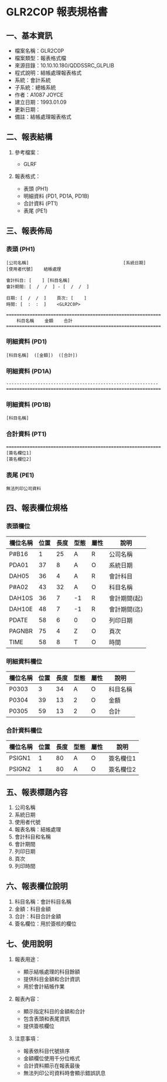 # GLR2C0P 報表規格書

## 一、基本資訊
- 檔案名稱：GLR2C0P
- 檔案類型：報表格式檔
- 來源目錄：10.10.10.180/QDDSSRC_GLPLIB
- 程式說明：結帳處理報表格式
- 系統：會計系統
- 子系統：總帳系統
- 作者：A1087 JOYCE
- 建立日期：1993.01.09
- 更新日期：
- 備註：結帳處理報表格式

## 二、報表結構
1. 參考檔案：
   - GLRF

2. 報表格式：
   - 表頭 (PH1)
   - 明細資料 (PD1, PD1A, PD1B)
   - 合計資料 (PT1)
   - 表尾 (PE1)

## 三、報表佈局

### 表頭 (PH1)
```
[公司名稱]                                    [系統日期]
[使用者代號]    結帳處理

會計科目: [    ] [科目名稱]
會計期間: [  /  /  ] - [  /  /  ]

日期: [  /  /  ]    頁次: [    ]
時間: [  :  :  ]    <GLR2C0P>

===========================================================
    科目名稱    金額    合計
===========================================================
```

### 明細資料 (PD1)
```
[科目名稱]  ([金額])  ([合計])
```

### 明細資料 (PD1A)
```
----------------------------------------------------------
===========================================================
```

### 明細資料 (PD1B)
```
[科目名稱]
```

### 合計資料 (PT1)
```
===========================================================
[簽名欄位1]
[簽名欄位2]
```

### 表尾 (PE1)
```
無法列印公司資料
```

## 四、報表欄位規格

### 表頭欄位
| 欄位名稱 | 位置 | 長度 | 型態 | 屬性 | 說明 |
|---------|------|------|------|------|------|
| P#B16 | 1 | 25 | A | R | 公司名稱 |
| PDA01 | 37 | 8 | A | O | 系統日期 |
| DAH05 | 36 | 4 | A | R | 會計科目 |
| P#A02 | 43 | 32 | A | O | 科目名稱 |
| DAH10S | 36 | 7 | -1 | R | 會計期間(起) |
| DAH10E | 48 | 7 | -1 | R | 會計期間(迄) |
| PDATE | 58 | 6 | 0 | O | 列印日期 |
| PAGNBR | 75 | 4 | Z | O | 頁次 |
| TIME | 58 | 8 | T | O | 時間 |

### 明細資料欄位
| 欄位名稱 | 位置 | 長度 | 型態 | 屬性 | 說明 |
|---------|------|------|------|------|------|
| P0303 | 3 | 34 | A | O | 科目名稱 |
| P0304 | 39 | 13 | 2 | O | 金額 |
| P0305 | 59 | 13 | 2 | O | 合計 |

### 合計資料欄位
| 欄位名稱 | 位置 | 長度 | 型態 | 屬性 | 說明 |
|---------|------|------|------|------|------|
| PSIGN1 | 1 | 80 | A | O | 簽名欄位1 |
| PSIGN2 | 1 | 80 | A | O | 簽名欄位2 |

## 五、報表標題內容
1. 公司名稱
2. 系統日期
3. 使用者代號
4. 報表名稱：結帳處理
5. 會計科目和名稱
6. 會計期間
7. 列印日期
8. 頁次
9. 列印時間

## 六、報表欄位說明
1. 科目名稱：會計科目名稱
2. 金額：科目金額
3. 合計：科目合計金額
4. 簽名欄位：用於簽核的欄位

## 七、使用說明
1. 報表用途：
   - 顯示結帳處理的科目餘額
   - 提供科目金額和合計資訊
   - 用於會計結帳作業

2. 報表內容：
   - 顯示指定科目的金額和合計
   - 包含表頭和表尾資訊
   - 提供簽核欄位

3. 注意事項：
   - 報表依科目代號排序
   - 金額欄位使用千分位格式
   - 合計資料顯示在報表最後
   - 無法列印公司資料時會顯示錯誤訊息 